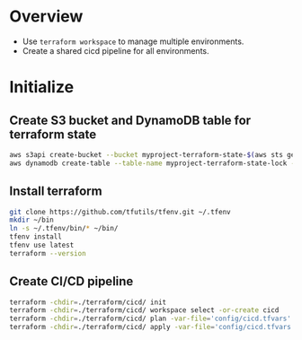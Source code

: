 # Overview

- Use `terraform workspace` to manage multiple environments.
- Create a shared cicd pipeline for all environments.

# Initialize

## Create S3 bucket and DynamoDB table for terraform state

```bash
aws s3api create-bucket --bucket myproject-terraform-state-$(aws sts get-caller-identity --query Account --output text) --region ap-southeast-1 --create-bucket-configuration LocationConstraint=ap-southeast-1
aws dynamodb create-table --table-name myproject-terraform-state-lock --attribute-definitions AttributeName=LockID,AttributeType=S --key-schema AttributeName=LockID,KeyType=HASH --billing-mode PAY_PER_REQUEST
```

## Install terraform

```bash
git clone https://github.com/tfutils/tfenv.git ~/.tfenv
mkdir ~/bin
ln -s ~/.tfenv/bin/* ~/bin/
tfenv install
tfenv use latest
terraform --version
```

## Create CI/CD pipeline

```bash
terraform -chdir=./terraform/cicd/ init
terraform -chdir=./terraform/cicd/ workspace select -or-create cicd
terraform -chdir=./terraform/cicd/ plan -var-file='config/cicd.tfvars'
terraform -chdir=./terraform/cicd/ apply -var-file='config/cicd.tfvars'
```
